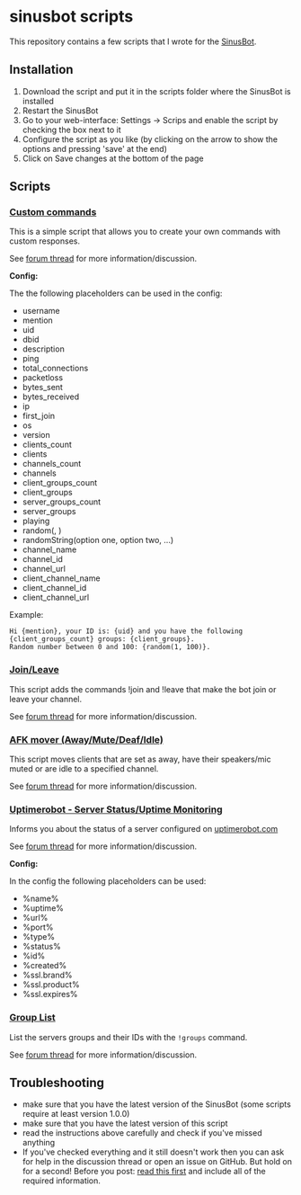 # sinusbot scripts

This repository contains a few scripts that I wrote for the [SinusBot](https://sinusbot.com).

## Installation

1. Download the script and put it in the scripts folder where the SinusBot is installed
2. Restart the SinusBot
3. Go to your web-interface: Settings -> Scrips and enable the script by checking the box next to it
4. Configure the script as you like (by clicking on the arrow to show the options and pressing 'save' at the end)
5. Click on Save changes at the bottom of the page

## Scripts

### [Custom commands](custom_commands.js)

This is a simple script that allows you to create your own commands with custom responses.

See [forum thread](https://forum.sinusbot.com/resources/custom-commands.226/) for more information/discussion.

**Config:**

The the following placeholders can be used in the config:

- username
- mention
- uid
- dbid
- description
- ping
- total_connections
- packetloss
- bytes_sent
- bytes_received
- ip
- first_join
- os
- version
- clients_count
- clients
- channels_count
- channels
- client_groups_count
- client_groups
- server_groups_count
- server_groups
- playing
- random(<min>, <max>)
- randomString(option one, option two, ...)
- channel_name
- channel_id
- channel_url
- client_channel_name
- client_channel_id
- client_channel_url

Example:

```
Hi {mention}, your ID is: {uid} and you have the following {client_groups_count} groups: {client_groups}.
Random number between 0 and 100: {random(1, 100)}.
```

### [Join/Leave](join_leave.js)

This script adds the commands !join and !leave that make the bot join or leave your channel.

See [forum thread](https://forum.sinusbot.com/resources/join-leave-commands.423/) for more information/discussion.

### [AFK mover (Away/Mute/Deaf/Idle)](away_mover.js)

This script moves clients that are set as away, have their speakers/mic muted or are idle to a specified channel.

See [forum thread](https://forum.sinusbot.com/resources/away-mover.179/) for more information/discussion.

### [Uptimerobot - Server Status/Uptime Monitoring](uptimerobot.js)

Informs you about the status of a server configured on [uptimerobot.com](https://uptimerobot.com)

See [forum thread](https://forum.sinusbot.com/resources/uptimerobot.127/) for more information/discussion.

**Config:**

In the config the following placeholders can be used:

- %name%
- %uptime%
- %url%
- %port%
- %type%
- %status%
- %id%
- %created%
- %ssl.brand%
- %ssl.product%
- %ssl.expires%

### [Group List](group_list.js)

List the servers groups and their IDs with the `!groups` command.

See [forum thread](https://forum.sinusbot.com/resources/group-list.388/) for more information/discussion.

## Troubleshooting

- make sure that you have the latest version of the SinusBot (some scripts require at least version 1.0.0)
- make sure that you have the latest version of this script
- read the instructions above carefully and check if you've missed anything
- If you've checked everything and it still doesn't work then you can ask for help in the discussion thread or open an issue on GitHub.
  But hold on for a second! Before you post: [read this first](https://forum.sinusbot.com/threads/read-me-before-you-post.342/) and include all of the required information.